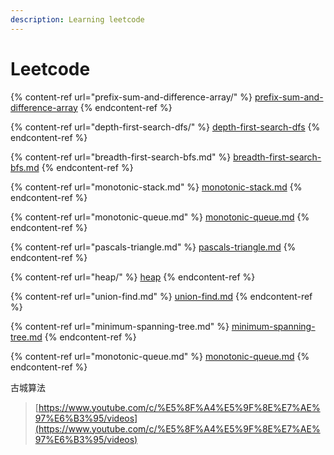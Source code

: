 ```yaml
---
description: Learning leetcode
---
```


# Leetcode



{% content-ref url="prefix-sum-and-difference-array/" %}
[prefix-sum-and-difference-array](prefix-sum-and-difference-array/)
{% endcontent-ref %}

{% content-ref url="depth-first-search-dfs/" %}
[depth-first-search-dfs](depth-first-search-dfs/)
{% endcontent-ref %}

{% content-ref url="breadth-first-search-bfs.md" %}
[breadth-first-search-bfs.md](breadth-first-search-bfs.md)
{% endcontent-ref %}

{% content-ref url="monotonic-stack.md" %}
[monotonic-stack.md](monotonic-stack.md)
{% endcontent-ref %}

{% content-ref url="monotonic-queue.md" %}
[monotonic-queue.md](monotonic-queue.md)
{% endcontent-ref %}

{% content-ref url="pascals-triangle.md" %}
[pascals-triangle.md](pascals-triangle.md)
{% endcontent-ref %}

{% content-ref url="heap/" %}
[heap](heap/)
{% endcontent-ref %}

{% content-ref url="union-find.md" %}
[union-find.md](union-find.md)
{% endcontent-ref %}

{% content-ref url="minimum-spanning-tree.md" %}
[minimum-spanning-tree.md](minimum-spanning-tree.md)
{% endcontent-ref %}

{% content-ref url="monotonic-queue.md" %}
[monotonic-queue.md](monotonic-queue.md)
{% endcontent-ref %}

古城算法

> [https://www.youtube.com/c/%E5%8F%A4%E5%9F%8E%E7%AE%97%E6%B3%95/videos](https://www.youtube.com/c/%E5%8F%A4%E5%9F%8E%E7%AE%97%E6%B3%95/videos)
